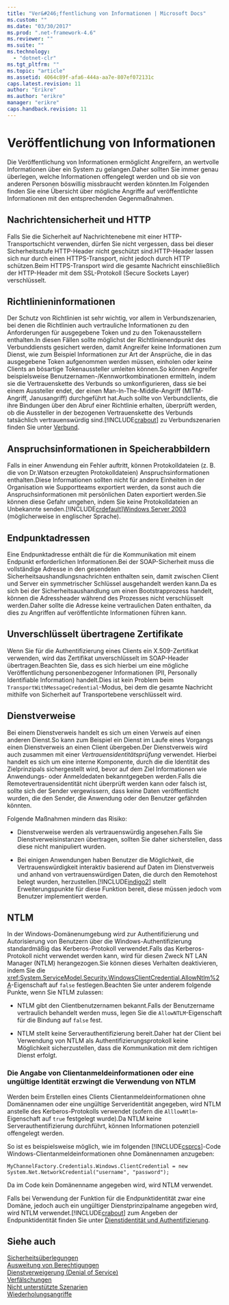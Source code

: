 ```yaml
---
title: "Ver&#246;ffentlichung von Informationen | Microsoft Docs"
ms.custom: ""
ms.date: "03/30/2017"
ms.prod: ".net-framework-4.6"
ms.reviewer: ""
ms.suite: ""
ms.technology: 
  - "dotnet-clr"
ms.tgt_pltfrm: ""
ms.topic: "article"
ms.assetid: 4064c89f-afa6-444a-aa7e-807ef072131c
caps.latest.revision: 11
author: "Erikre"
ms.author: "erikre"
manager: "erikre"
caps.handback.revision: 11
---
```

# Ver&#246;ffentlichung von Informationen
Die Veröffentlichung von Informationen ermöglicht Angreifern, an wertvolle Informationen über ein System zu gelangen.Daher sollten Sie immer genau überlegen, welche Informationen offengelegt werden und ob sie von anderen Personen böswillig missbraucht werden könnten.Im Folgenden finden Sie eine Übersicht über mögliche Angriffe auf veröffentlichte Informationen mit den entsprechenden Gegenmaßnahmen.  
  
## Nachrichtensicherheit und HTTP  
 Falls Sie die Sicherheit auf Nachrichtenebene mit einer HTTP\-Transportschicht verwenden, dürfen Sie nicht vergessen, dass bei dieser Sicherheitsstufe HTTP\-Header nicht geschützt sind.HTTP\-Header lassen sich nur durch einen HTTPS\-Transport, nicht jedoch durch HTTP schützen.Beim HTTPS\-Transport wird die gesamte Nachricht einschließlich der HTTP\-Header mit dem SSL\-Protokoll \(Secure Sockets Layer\) verschlüsselt.  
  
## Richtlinieninformationen  
 Der Schutz von Richtlinien ist sehr wichtig, vor allem in Verbundszenarien, bei denen die Richtlinien auch vertrauliche Informationen zu den Anforderungen für ausgegebene Token und zu den Tokenausstellern enthalten.In diesen Fällen sollte möglichst der Richtlinienendpunkt des Verbunddiensts gesichert werden, damit Angreifer keine Informationen zum Dienst, wie zum Beispiel Informationen zur Art der Ansprüche, die in das ausgegebene Token aufgenommen werden müssen, einholen oder keine Clients an bösartige Tokenaussteller umleiten können.So können Angreifer beispielsweise Benutzernamen\-\/Kennwortkombinationen ermitteln, indem sie die Vertrauenskette des Verbunds so umkonfigurieren, dass sie bei einem Aussteller endet, der einen Man\-In\-The\-Middle\-Angriff \(MITM\-Angriff, Janusangriff\) durchgeführt hat.Auch sollte von Verbundclients, die ihre Bindungen über den Abruf einer Richtlinie erhalten, überprüft werden, ob die Aussteller in der bezogenen Vertrauenskette des Verbunds tatsächlich vertrauenswürdig sind.[!INCLUDE[crabout](../../../../includes/crabout-md.md)] zu Verbundszenarien finden Sie unter [Verbund](../../../../docs/framework/wcf/feature-details/federation.md).  
  
## Anspruchsinformationen in Speicherabbildern  
 Falls in einer Anwendung ein Fehler auftritt, können Protokolldateien \(z. B. die von Dr.Watson erzeugten Protokolldateien\) Anspruchsinformationen enthalten.Diese Informationen sollten nicht für andere Einheiten in der Organisation wie Supportteams exportiert werden, da sonst auch die Anspruchsinformationen mit persönlichen Daten exportiert werden.Sie können diese Gefahr umgehen, indem Sie keine Protokolldateien an Unbekannte senden.[!INCLUDE[crdefault](../../../../includes/crdefault-md.md)][Windows Server 2003](http://go.microsoft.com/fwlink/?LinkId=89160) \(möglicherweise in englischer Sprache\).  
  
## Endpunktadressen  
 Eine Endpunktadresse enthält die für die Kommunikation mit einem Endpunkt erforderlichen Informationen.Bei der SOAP\-Sicherheit muss die vollständige Adresse in den gesendeten Sicherheitsaushandlungsnachrichten enthalten sein, damit zwischen Client und Server ein symmetrischer Schlüssel ausgehandelt werden kann.Da es sich bei der Sicherheitsaushandlung um einen Bootstrapprozess handelt, können die Adressheader während des Prozesses nicht verschlüsselt werden.Daher sollte die Adresse keine vertraulichen Daten enthalten, da dies zu Angriffen auf veröffentlichte Informationen führen kann.  
  
## Unverschlüsselt übertragene Zertifikate  
 Wenn Sie für die Authentifizierung eines Clients ein X.509\-Zertifikat verwenden, wird das Zertifikat unverschlüsselt im SOAP\-Header übertragen.Beachten Sie, dass es sich hierbei um eine mögliche Veröffentlichung personenbezogener Informationen \(PII, Personally Identifiable Information\) handelt.Dies ist kein Problem beim `TransportWithMessageCredential`\-Modus, bei dem die gesamte Nachricht mithilfe von Sicherheit auf Transportebene verschlüsselt wird.  
  
## Dienstverweise  
 Bei einem Dienstverweis handelt es sich um einen Verweis auf einen anderen Dienst.So kann zum Beispiel ein Dienst im Laufe eines Vorgangs einen Dienstverweis an einen Client übergeben.Der Dienstverweis wird auch zusammen mit einer *Vertrauensidentitätsprüfung* verwendet. Hierbei handelt es sich um eine interne Komponente, durch die die Identität des Zielprinzipals sichergestellt wird, bevor auf dem Ziel Informationen wie Anwendungs\- oder Anmeldedaten bekanntgegeben werden.Falls die Remotevertrauensidentität nicht überprüft werden kann oder falsch ist, sollte sich der Sender vergewissern, dass keine Daten veröffentlicht wurden, die den Sender, die Anwendung oder den Benutzer gefährden könnten.  
  
 Folgende Maßnahmen mindern das Risiko:  
  
-   Dienstverweise werden als vertrauenswürdig angesehen.Falls Sie Dienstverweisinstanzen übertragen, sollten Sie daher sicherstellen, dass diese nicht manipuliert wurden.  
  
-   Bei einigen Anwendungen haben Benutzer die Möglichkeit, die Vertrauenswürdigkeit interaktiv basierend auf Daten im Dienstverweis und anhand von vertrauenswürdigen Daten, die durch den Remotehost belegt wurden, herzustellen.[!INCLUDE[indigo2](../../../../includes/indigo2-md.md)] stellt Erweiterungspunkte für diese Funktion bereit, diese müssen jedoch vom Benutzer implementiert werden.  
  
## NTLM  
 In der Windows\-Domänenumgebung wird zur Authentifizierung und Autorisierung von Benutzern über die Windows\-Authentifizierung standardmäßig das Kerberos\-Protokoll verwendet.Falls das Kerberos\-Protokoll nicht verwendet werden kann, wird für diesen Zweck NT LAN Manager \(NTLM\) herangezogen.Sie können dieses Verhalten deaktivieren, indem Sie die <xref:System.ServiceModel.Security.WindowsClientCredential.AllowNtlm%2A>\-Eigenschaft auf `false` festlegen.Beachten Sie unter anderem folgende Punkte, wenn Sie NTLM zulassen:  
  
-   NTLM gibt den Clientbenutzernamen bekannt.Falls der Benutzername vertraulich behandelt werden muss, legen Sie die `AllowNTLM`\-Eigenschaft für die Bindung auf `false` fest.  
  
-   NTLM stellt keine Serverauthentifizierung bereit.Daher hat der Client bei Verwendung von NTLM als Authentifizierungsprotokoll keine Möglichkeit sicherzustellen, dass die Kommunikation mit dem richtigen Dienst erfolgt.  
  
### Die Angabe von Clientanmeldeinformationen oder eine ungültige Identität erzwingt die Verwendung von NTLM  
 Werden beim Erstellen eines Clients Clientanmeldeinformationen ohne Domänennamen oder eine ungültige Serveridentität angegeben, wird NTLM anstelle des Kerberos\-Protokolls verwendet \(sofern die `AlllowNtlm`\-Eigenschaft auf `true` festgelegt wurde\).Da NTLM keine Serverauthentifizierung durchführt, können Informationen potenziell offengelegt werden.  
  
 So ist es beispielsweise möglich, wie im folgenden [!INCLUDE[csprcs](../../../../includes/csprcs-md.md)]\-Code Windows\-Clientanmeldeinformationen ohne Domänennamen anzugeben:  
  
```  
MyChannelFactory.Credentials.Windows.ClientCredential = new System.Net.NetworkCredential("username", "password");  
```  
  
 Da im Code kein Domänenname angegeben wird, wird NTLM verwendet.  
  
 Falls bei Verwendung der Funktion für die Endpunktidentität zwar eine Domäne, jedoch auch ein ungültiger Dienstprinzipalname angegeben wird, wird NTLM verwendet.[!INCLUDE[crabout](../../../../includes/crabout-md.md)] zum Angeben der Endpunktidentität finden Sie unter [Dienstidentität und Authentifizierung](../../../../docs/framework/wcf/feature-details/service-identity-and-authentication.md).  
  
## Siehe auch  
 [Sicherheitsüberlegungen](../../../../docs/framework/wcf/feature-details/security-considerations-in-wcf.md)   
 [Ausweitung von Berechtigungen](../../../../docs/framework/wcf/feature-details/elevation-of-privilege.md)   
 [Dienstverweigerung \(Denial of Service\)](../../../../docs/framework/wcf/feature-details/denial-of-service.md)   
 [Verfälschungen](../../../../docs/framework/wcf/feature-details/tampering.md)   
 [Nicht unterstützte Szenarien](../../../../docs/framework/wcf/feature-details/unsupported-scenarios.md)   
 [Wiederholungsangriffe](../../../../docs/framework/wcf/feature-details/replay-attacks.md)